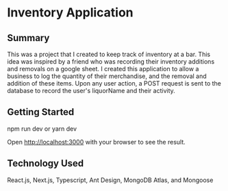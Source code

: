 # Inventory Application

## Summary
This was a project that I created to keep track of inventory at a bar. This idea was inspired by
a friend who was recording their inventory additions and removals on a google sheet. I created this application
to allow a business to log the quantity of their merchandise, and the removal and addition of these 
items. Upon any user action, a POST request is sent to the database to record the user's liquorName and 
their activity.

## Getting Started
npm run dev or
yarn dev

Open [http://localhost:3000](http://localhost:3000) with your browser to see the result.

## Technology Used
React.js, Next.js, Typescript, Ant Design, MongoDB Atlas, and Mongoose